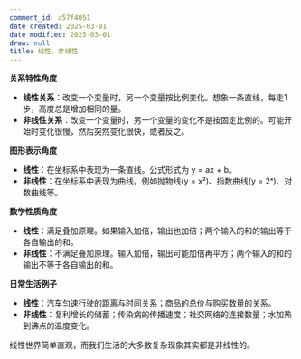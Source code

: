 ```yaml
---
comment_id: a57f4051
date created: 2025-03-01
date modified: 2025-03-01
draw: null
title: 线性、非线性
---
```

**关系特性角度**

- **线性关系**：改变一个变量时，另一个变量按比例变化。想象一条直线，每走1步，高度总是增加相同的量。
- **非线性关系**：改变一个变量时，另一个变量的变化不是按固定比例的。可能开始时变化很慢，然后突然变化很快，或者反之。

**图形表示角度**

- **线性**：在坐标系中表现为一条直线。公式形式为 y = ax + b。
- **非线性**：在坐标系中表现为曲线。例如抛物线(y = x²)、指数曲线(y = 2ˣ)、对数曲线等。

**数学性质角度**

- **线性**：满足叠加原理。如果输入加倍，输出也加倍；两个输入的和的输出等于各自输出的和。
- **非线性**：不满足叠加原理。输入加倍，输出可能加倍再平方；两个输入的和的输出不等于各自输出的和。

**日常生活例子**

- **线性**：汽车匀速行驶的距离与时间关系；商品的总价与购买数量的关系。
- **非线性**：复利增长的储蓄；传染病的传播速度；社交网络的连接数量；水加热到沸点的温度变化。

线性世界简单直观，而我们生活的大多数复杂现象其实都是非线性的。
